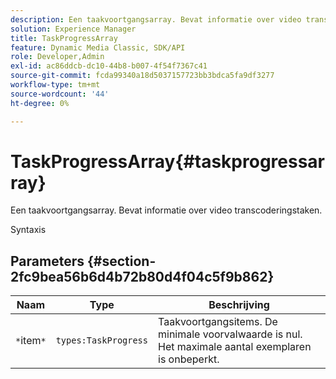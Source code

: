 ```yaml
---
description: Een taakvoortgangsarray. Bevat informatie over video transcoderingstaken.
solution: Experience Manager
title: TaskProgressArray
feature: Dynamic Media Classic, SDK/API
role: Developer,Admin
exl-id: ac86ddcb-dc10-44b8-b007-4f54f7367c41
source-git-commit: fcda99340a18d5037157723bb3bdca5fa9df3277
workflow-type: tm+mt
source-wordcount: '44'
ht-degree: 0%

---
```


# TaskProgressArray{#taskprogressarray}

Een taakvoortgangsarray. Bevat informatie over video transcoderingstaken.

Syntaxis

## Parameters {#section-2fc9bea56b6d4b72b80d4f04c5f9b862}

| Naam | Type | Beschrijving |
|---|---|---|
| `*`item`*` | `types:TaskProgress` | Taakvoortgangsitems. De minimale voorvalwaarde is nul. Het maximale aantal exemplaren is onbeperkt. |
